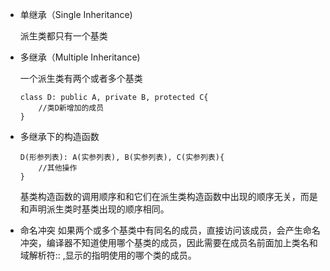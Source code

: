 * 单继承（Single Inheritance)

    派生类都只有一个基类

* 多继承（Multiple Inheritance)

    一个派生类有两个或者多个基类

    ```
    class D: public A, private B, protected C{
        //类D新增加的成员
    }
    ```

* 多继承下的构造函数

    ```
    D(形参列表): A(实参列表), B(实参列表), C(实参列表){
        //其他操作
    }
    ```

    基类构造函数的调用顺序和和它们在派生类构造函数中出现的顺序无关，而是和声明派生类时基类出现的顺序相同。

* 命名冲突
    如果两个或多个基类中有同名的成员，直接访问该成员，会产生命名冲突，编译器不知道使用哪个基类的成员，因此需要在成员名前面加上类名和域解析符:: ,显示的指明使用的哪个类的成员。
